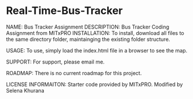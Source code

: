 # Real-Time-Bus-Tracker

NAME: Bus Tracker Assignment
DESCRIPTION: Bus Tracker Coding Assignment from MITxPRO
INSTALLATION:
To install, download all files to the same directory folder, maintainging the existing folder structure.

USAGE:
To use, simply load the index.html file in a browser to see the map.

SUPPORT:
For support, please email me.

ROADMAP:
There is no current roadmap for this project.

LICENSE INFORMAITON:
Starter code provided by MITxPRO. Modified by Selena Khurana
